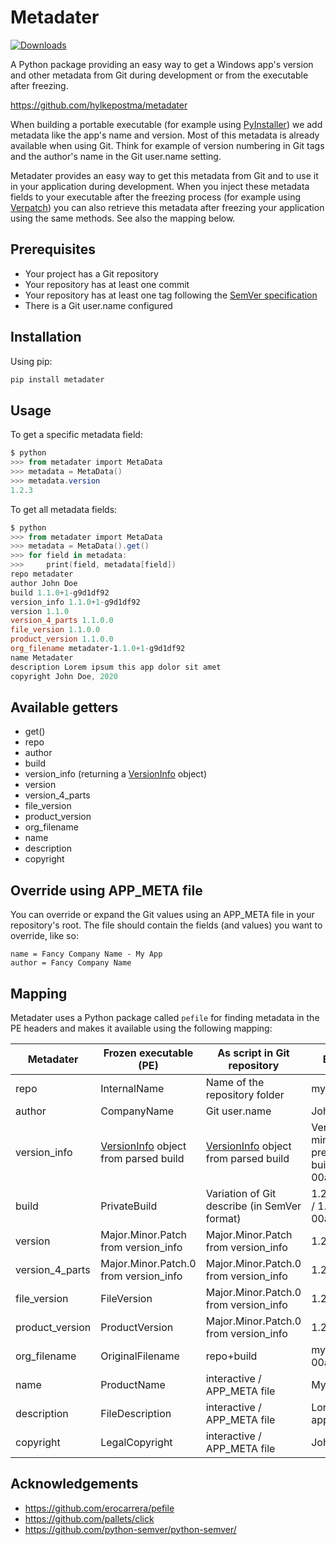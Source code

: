 # Metadater

[![Downloads](https://pepy.tech/badge/metadater)](https://pepy.tech/project/metadater)

A Python package providing an easy way to get a Windows app's version and other metadata from Git during development or from the executable after freezing.

<https://github.com/hylkepostma/metadater>

When building a portable executable (for example using [PyInstaller](https://github.com/pyinstaller/pyinstaller)) we add metadata like the app's name and version. Most of this metadata is already available when using Git.
Think for example of version numbering in Git tags and the author's name in the Git user.name setting.

Metadater provides an easy way to get this metadata from Git and to use it in your application during development.
When you inject these metadata fields to your executable after the freezing process (for example using [Verpatch](https://github.com/pavel-a/ddverpatch)) you can also retrieve this metadata after freezing your application using the same methods. See also the mapping below.

## Prerequisites

- Your project has a Git repository
- Your repository has at least one commit
- Your repository has at least one tag following the [SemVer specification](https://semver.org/)
- There is a Git user.name configured

## Installation

Using pip:

```PowerShell
pip install metadater
```

## Usage

To get a specific metadata field:

```PowerShell
$ python
>>> from metadater import MetaData
>>> metadata = MetaData()
>>> metadata.version
1.2.3
```

To get all metadata fields:
```PowerShell
$ python
>>> from metadater import MetaData
>>> metadata = MetaData().get()
>>> for field in metadata:
>>>     print(field, metadata[field])
repo metadater
author John Doe
build 1.1.0+1-g9d1df92
version_info 1.1.0+1-g9d1df92
version 1.1.0
version_4_parts 1.1.0.0
file_version 1.1.0.0
product_version 1.1.0.0
org_filename metadater-1.1.0+1-g9d1df92
name Metadater
description Lorem ipsum this app dolor sit amet
copyright John Doe, 2020
```

## Available getters

- get()
- repo
- author
- build
- version_info (returning a [VersionInfo](https://python-semver.readthedocs.io/en/latest/api.html#semver.VersionInfo) object)
- version
- version_4_parts
- file_version
- product_version
- org_filename
- name
- description
- copyright

## Override using APP_META file

You can override or expand the Git values using an APP_META file in your repository's root.
The file should contain the fields (and values) you want to override, like so:

```APP_META
name = Fancy Company Name - My App
author = Fancy Company Name
```

## Mapping

Metadater uses a Python package called `pefile` for finding metadata in the PE headers and makes it available using the following mapping:

| Metadater       | Frozen executable (PE)                | As script in Git repository                  | Example values                                                                |
|-----------------|---------------------------------------|----------------------------------------------|-------------------------------------------------------------------------------|
| repo            | InternalName                          | Name of the repository folder                | my-app                                                                        |
| author          | CompanyName                           | Git user.name                                | John Doe                                                                      |
| version_info    | [VersionInfo](https://python-semver.readthedocs.io/en/latest/api.html#semver.VersionInfo) object from parsed build  | [VersionInfo](https://python-semver.readthedocs.io/en/latest/api.html#semver.VersionInfo) object from parsed build         | VersionInfo(major=1, minor=2, patch=3, prerelease='None', build='1-00a00a00') |
| build           | PrivateBuild                          | Variation of Git describe (in SemVer format) | 1.2.3+1-00a00a00 / 1.2.3-rc1+1-00a00a00                                       |
| version         | Major.Minor.Patch from version_info   | Major.Minor.Patch from version_info          | 1.2.3                                                                         |
| version_4_parts | Major.Minor.Patch.0 from version_info | Major.Minor.Patch.0 from version_info        | 1.2.3.0                                                                       |
| file_version    | FileVersion                           | Major.Minor.Patch.0 from version_info        | 1.2.3.0                                                                       |
| product_version | ProductVersion                        | Major.Minor.Patch.0 from version_info        | 1.2.3.0                                                                       |
| org_filename    | OriginalFilename                      | repo+build                                   | my-app-1.2.3+1-00a00a00                                                       |
| name            | ProductName                           | interactive / APP_META file                  | My App                                                                        |
| description     | FileDescription                       | interactive / APP_META file                  | Lorem ipsum this app dolor sit amet                                           |
| copyright       | LegalCopyright                        | interactive / APP_META file                  | John Doe, 2017                                                                |

## Acknowledgements

- <https://github.com/erocarrera/pefile>
- <https://github.com/pallets/click>
- <https://github.com/python-semver/python-semver/>
